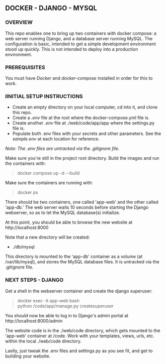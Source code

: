 ## DOCKER - DJANGO - MYSQL

### OVERVIEW

This repo enables one to bring up two containers with docker compose: a web server running Django, and a database server running MySQL. The configuration is basic, intended to get a simple development environment stood up quickly. This is not intended to deploy into a production environment.


### PREREQUISITES

You must have _Docker_ and _docker-compose_ installed in order for this to work.


### IINITIAL SETUP INSTRUCTIONS

+ Create an empty directory on your local computer, cd into it, and clone this repo.
+ Create a _.env_ file at the root where the docker-compose.yml file is.
+ Create another _.env_ file at ./web/code/app/app where the settings.py file is.
+ Populate both .env files with your secrets and other parameters. See the _sample.env_ at each location for reference.

_Note: The .env files are untracked via the .gitignore file._

Make sure you're still in the project root directory. Build the images and run the containers with:

> docker compose up -d --build

Make sure the containers are running with:

> docker ps

There should be two containers, one called 'app-web' and the other called 'app-db.' The web server waits 10 seconds before starting the Django webserver, so as to let the MySQL database(s) initialize.

At this point, you should be able to browse the new website at http://localhost:8000 

Note that a new directory will be created:

+ ./db/mysql

This directory is mounted to the 'app-db' container as a volume (at /var/lib/mysql), and stores the MySQL database files. It is untracked via the .gitignore file.


### NEXT STEPS - DJANGO

Get a shell in the webserver container and create the django superuser:

> docker exec -it app-web bash  
> python /code/app/manage.py createsuperuser

You should now be able to log in to Django's admin portal at http://localhost:8000/admin

The website code is in the ./web/code directory, which gets mounted to the 'app-web' container at /code. Work with your templates, views, urls, etc. within the local ./web/code directory.

Lastly, just tweak the .env files and settings.py as you see fit, and get to building your website.

